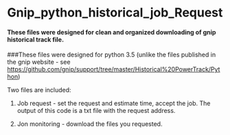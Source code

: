 # Gnip_python_historical_job_Request

#### These files were designed for clean and organized downloading of gnip historical track file.

###These files were designed for python 3.5 (unlike the files published in the gnip website - see https://github.com/gnip/support/tree/master/Historical%20PowerTrack/Python)

Two files are included:

1. Job request - set the request and estimate time, accept the job. The output of this code is a txt file with the request address. 

2. Jon monitoring - download the files you requested.
